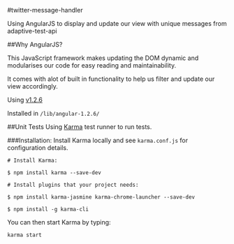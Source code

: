 #twitter-message-handler

Using AngularJS to display and update our view with unique messages from adaptive-test-api

##Why AngularJS?

This JavaScript framework makes updating the DOM dynamic and modularises our code for easy
reading and maintainability.

It comes with alot of built in functionality to help us filter and update our view accordingly.

Using [v1.2.6](https://code.angularjs.org/1.2.6/)

Installed in `/lib/angular-1.2.6/`

##Unit Tests
Using [Karma](http://karma-runner.github.io/0.12/index.html) test runner to run tests.

###Installation:
Install Karma locally and see `karma.conf.js` for configuration details.

`# Install Karma:`

`$ npm install karma --save-dev`

`# Install plugins that your project needs:`

`$ npm install karma-jasmine karma-chrome-launcher --save-dev`

`$ npm install -g karma-cli`

You can then start Karma by typing:

`karma start`

